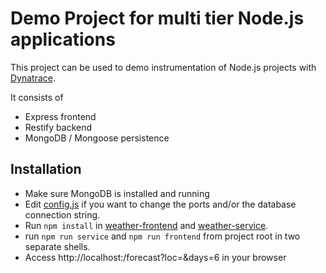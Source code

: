 # Demo Project for multi tier Node.js applications
This project can be used to demo instrumentation of Node.js projects with [Dynatrace][1].

It consists of 

* Express frontend
* Restify backend
* MongoDB / Mongoose persistence

## Installation
* Make sure MongoDB is installed and running
* Edit [config.js](config.js) if you want to change the ports and/or the database connection string.
* Run `npm install` in [weather-frontend](weather-frontend) and [weather-service](weather-service).
* run `npm run service` and `npm run frontend` from project root in two separate shells.
* Access http://localhost:<port>/forecast?loc=<location>&days=6 in your browser



[1]: http://www.dynatrace.com/en/products/dynatrace-free-trial.html